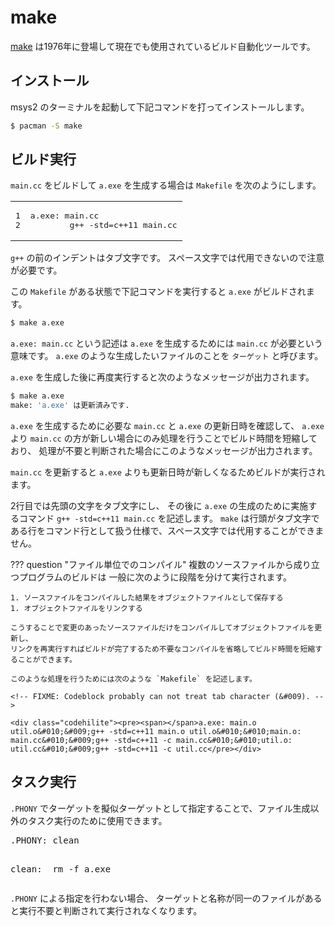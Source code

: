 # make

[make] は1976年に登場して現在でも使用されているビルド自動化ツールです。

[make]: https://en.wikipedia.org/wiki/Make_(software)

## インストール

msys2 のターミナルを起動して下記コマンドを打ってインストールします。

```bash
$ pacman -S make
```

## ビルド実行

`main.cc` をビルドして `a.exe` を生成する場合は `Makefile` を次のようにします。

<!-- FIXME: Codeblock probably can not treat tab character (&#009). -->

<table class="codehilitetable"><tr><td class="linenos"><div class="linenodiv"><pre><span></span>1
2</pre></div></td><td class="code"><div class="codehilite"><pre><span></span>a.exe: main.cc
&#009;g++ -std=c++11 main.cc
</pre></div>
</td></tr></table>

`g++` の前のインデントはタブ文字です。
スペース文字では代用できないので注意が必要です。

この `Makefile` がある状態で下記コマンドを実行すると `a.exe` がビルドされます。

```bash
$ make a.exe
```

`a.exe: main.cc` という記述は
`a.exe` を生成するためには `main.cc` が必要という意味です。
`a.exe` のような生成したいファイルのことを `ターゲット` と呼びます。

`a.exe` を生成した後に再度実行すると次のようなメッセージが出力されます。

```bash
$ make a.exe
make: 'a.exe' は更新済みです.
```

`a.exe` を生成するために必要な `main.cc` と `a.exe` の更新日時を確認して、
`a.exe` より `main.cc` の方が新しい場合にのみ処理を行うことでビルド時間を短縮しており、
処理が不要と判断された場合にこのようなメッセージが出力されます。

`main.cc` を更新すると `a.exe` よりも更新日時が新しくなるためビルドが実行されます。

2行目では先頭の文字をタブ文字にし、
その後に `a.exe` の生成のために実施するコマンド `g++ -std=c++11 main.cc` を記述します。
`make` は行頭がタブ文字である行をコマンド行として扱う仕様で、スペース文字では代用することができません。

??? question "ファイル単位でのコンパイル"
    複数のソースファイルから成り立つプログラムのビルドは
    一般に次のように段階を分けて実行されます。

    1. ソースファイルをコンパイルした結果をオブジェクトファイルとして保存する
    1. オブジェクトファイルをリンクする

    こうすることで変更のあったソースファイルだけをコンパイルしてオブジェクトファイルを更新し、
    リンクを再実行すればビルドが完了するため不要なコンパイルを省略してビルド時間を短縮することができます。

    このような処理を行うためには次のような `Makefile` を記述します。

    <!-- FIXME: Codeblock probably can not treat tab character (&#009). -->

    <div class="codehilite"><pre><span></span>a.exe: main.o util.o&#010;&#009;g++ -std=c++11 main.o util.o&#010;&#010;main.o: main.cc&#010;&#009;g++ -std=c++11 -c main.cc&#010;&#010;util.o: util.cc&#010;&#009;g++ -std=c++11 -c util.cc</pre></div>

## タスク実行

`.PHONY` でターゲットを擬似ターゲットとして指定することで、ファイル生成以外のタスク実行のために使用できます。

<!-- FIXME: Codeblock probably can not treat tab character (&#009). -->

<div class="codehilite"><pre><span></span>.PHONY: clean

clean:
&#009;rm -f a.exe
</pre></div>

`.PHONY` による指定を行わない場合、
ターゲットと名称が同一のファイルがあると実行不要と判断されて実行されなくなります。
